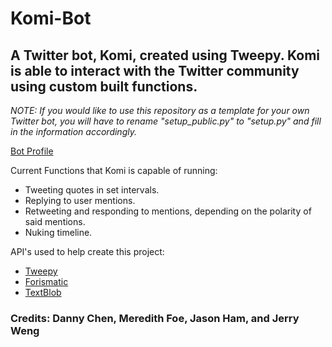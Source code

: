 # Komi-Bot

## A Twitter bot, Komi, created using Tweepy. Komi is able to interact with the Twitter community using custom built functions.

*NOTE: If you would like to use this repository as a template for your own Twitter bot, you will have to rename "setup_public.py" to "setup.py" and fill in the information accordingly.*

<a href = "https://twitter.com/BotKomi"> Bot Profile </a>


Current Functions that Komi is capable of running:
- Tweeting quotes in set intervals.
- Replying to user mentions.
- Retweeting and responding to mentions, depending on the polarity of said mentions.
- Nuking timeline.

API's used to help create this project:
- <a href = "https://www.tweepy.org/"> Tweepy </a>
- <a href = "https://www.forismatic.com/en/"> Forismatic </a>
- <a href = "https://textblob.readthedocs.io/en/dev/"> TextBlob</a>
### Credits: Danny Chen, Meredith Foe, Jason Ham, and Jerry Weng


